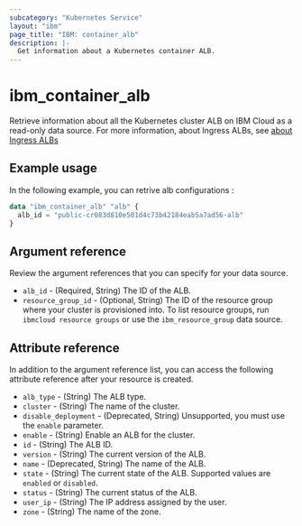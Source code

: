```yaml
---
subcategory: "Kubernetes Service"
layout: "ibm"
page_title: "IBM: container_alb"
description: |-
  Get information about a Kubernetes container ALB.
---
```


# ibm_container_alb
Retrieve information about all the Kubernetes cluster ALB on IBM Cloud as a read-only data source.  For more information, about Ingress ALBs, see [about Ingress ALBs](https://cloud.ibm.com/docs/containers?topic=containers-ingress-about)

## Example usage

In the following example, you can retrive alb configurations :

```terraform
data "ibm_container_alb" "alb" {
  alb_id = "public-cr083d810e501d4c73b42184eab5a7ad56-alb"
}

```
## Argument reference
Review the argument references that you can specify for your data source. 

- `alb_id` - (Required, String) The ID of the ALB.
- `resource_group_id` - (Optional, String) The ID of the resource group where your cluster is provisioned into. To list resource groups, run `ibmcloud resource groups` or use the `ibm_resource_group` data source.

## Attribute reference
In addition to the argument reference list, you can access the following attribute reference after your resource is created.

- `alb_type` - (String) The ALB type.
- `cluster` - (String) The name of the cluster.
- `disable_deployment` - (Deprecated, String) Unsupported, you must use the `enable` parameter.
- `enable` - (String) Enable an ALB for the cluster.
- `id` - (String) The ALB ID.
- `version` - (String) The current version of the ALB.
- `name` - (Deprecated, String) The name of the ALB.
- `state` - (String) The current state of the ALB. Supported values are `enabled` or `disabled`.
- `status` - (String) The current status of the ALB.
- `user_ip` - (String) The IP address assigned by the user.
- `zone` - (String) The name of the zone.
